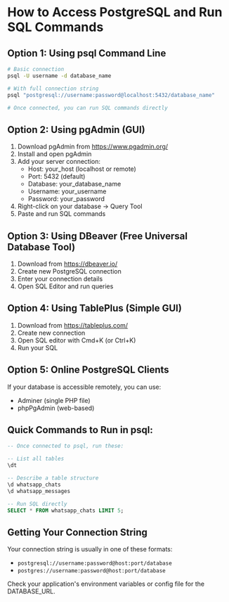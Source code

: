 # How to Access PostgreSQL and Run SQL Commands

## Option 1: Using psql Command Line
```bash
# Basic connection
psql -U username -d database_name

# With full connection string
psql "postgresql://username:password@localhost:5432/database_name"

# Once connected, you can run SQL commands directly
```

## Option 2: Using pgAdmin (GUI)
1. Download pgAdmin from https://www.pgadmin.org/
2. Install and open pgAdmin
3. Add your server connection:
   - Host: your_host (localhost or remote)
   - Port: 5432 (default)
   - Database: your_database_name
   - Username: your_username
   - Password: your_password
4. Right-click on your database → Query Tool
5. Paste and run SQL commands

## Option 3: Using DBeaver (Free Universal Database Tool)
1. Download from https://dbeaver.io/
2. Create new PostgreSQL connection
3. Enter your connection details
4. Open SQL Editor and run queries

## Option 4: Using TablePlus (Simple GUI)
1. Download from https://tableplus.com/
2. Create new connection
3. Open SQL editor with Cmd+K (or Ctrl+K)
4. Run your SQL

## Option 5: Online PostgreSQL Clients
If your database is accessible remotely, you can use:
- Adminer (single PHP file)
- phpPgAdmin (web-based)

## Quick Commands to Run in psql:
```sql
-- Once connected to psql, run these:

-- List all tables
\dt

-- Describe a table structure
\d whatsapp_chats
\d whatsapp_messages

-- Run SQL directly
SELECT * FROM whatsapp_chats LIMIT 5;
```

## Getting Your Connection String
Your connection string is usually in one of these formats:
- `postgresql://username:password@host:port/database`
- `postgres://username:password@host:port/database`

Check your application's environment variables or config file for the DATABASE_URL.